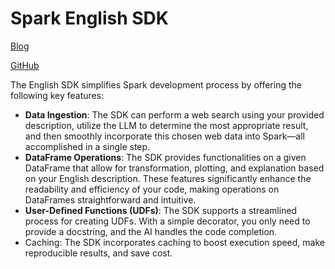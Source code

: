 # Spark English SDK
[Blog](https://www.databricks.com/blog/introducing-english-new-programming-language-apache-spark)

[GitHub]()


The English SDK simplifies Spark development process by offering the following key features:

- **Data Ingestion**: The SDK can perform a web search using your provided description, utilize the LLM to determine the most appropriate result, and then smoothly incorporate this chosen web data into Spark—all accomplished in a single step.
- **DataFrame Operations**: The SDK provides functionalities on a given DataFrame that allow for transformation, plotting, and explanation based on your English description. These features significantly enhance the readability and efficiency of your code, making operations on DataFrames straightforward and intuitive.
- **User-Defined Functions (UDFs)**: The SDK supports a streamlined process for creating UDFs. With a simple decorator, you only need to provide a docstring, and the AI handles the code completion. 
- Caching: The SDK incorporates caching to boost execution speed, make reproducible results, and save cost.


